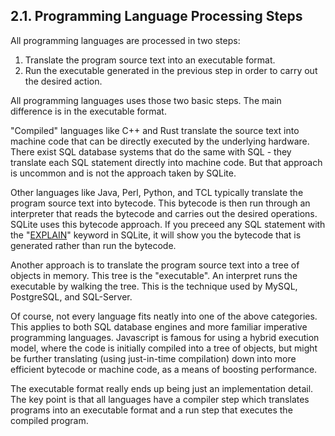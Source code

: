 ## 2\.1\. Programming Language Processing Steps



All programming languages are processed in two steps:



1. Translate the program source text into an executable format.
2. Run the executable generated in the previous step in order to
carry out the desired action.



All programming languages uses those two basic steps.
The main difference is in the executable format.




"Compiled" languages like C\+\+ and Rust translate
the source text into machine code that can be directly executed
by the underlying hardware. There exist SQL database systems
that do the same with SQL \- they translate each SQL statement
directly into machine code. But that approach is uncommon and
is not the approach taken by SQLite.




Other languages like Java, Perl, Python, and TCL
typically translate the program source text into bytecode.
This bytecode is then run through an interpreter that
reads the bytecode and carries out the desired operations.
SQLite uses this bytecode approach. If you preceed
any SQL statement with the "[EXPLAIN](lang_explain.html)" keyword in SQLite,
it will show you the bytecode that is generated rather
than run the bytecode.




Another approach is to translate the program source text
into a tree of objects in memory. This tree is the "executable".
An interpret runs the executable by walking the tree.
This is the technique used by MySQL, PostgreSQL, and
SQL\-Server.




Of course, not every language fits neatly into one of the
above categories. This applies to both SQL database engines
and more familiar imperative programming languages. Javascript
is famous for using a hybrid execution model, where the code
is initially compiled into a tree of objects, but might be
further translating (using just\-in\-time compilation) down into
more efficient bytecode or machine code, as a means of boosting
performance.




The executable format really ends up being just an implementation
detail. The key point is that all languages have a compiler
step which translates programs into an executable format and
a run step that executes the compiled program.




